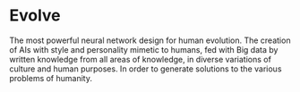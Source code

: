 # Evolve
The most powerful neural network design for human evolution. The creation of AIs with style and personality mimetic to humans, fed with Big data by written knowledge from all areas of knowledge, in diverse variations of culture and human purposes. In order to generate solutions to the various problems of humanity.
